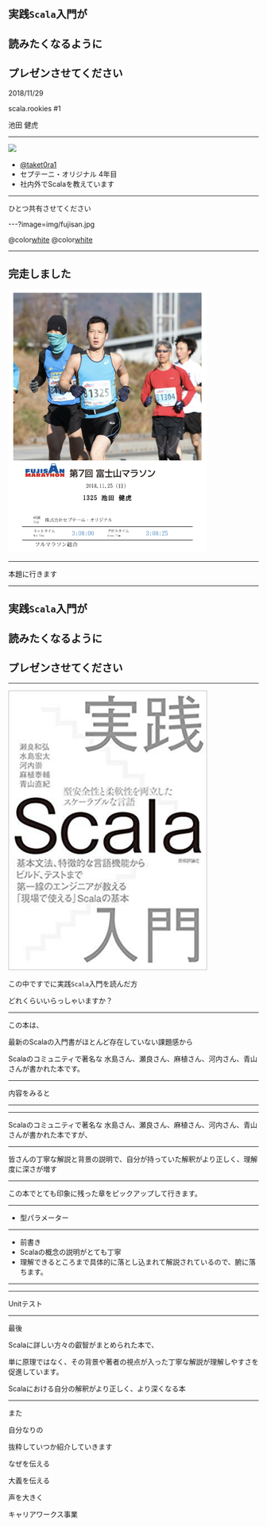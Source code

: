 ## 実践`Scala`入門が
## 読みたくなるように
## プレゼンさせてください

2018/11/29

scala.rookies #1

池田 健虎

---

<img src="https://pbs.twimg.com/profile_images/813291577682509824/eut9iJB2_400x400.jpg" width="200">

* [@taket0ra1](https://twitter.com/taket0ra1)
* セプテーニ・オリジナル 4年目
* 社内外でScalaを教えています

---

ひとつ共有させてください

---?image=img/fujisan.jpg

@color[white](先週末)
@color[white](**富士山マラソン**に走ってきました。)

---

## 完走しました

<img src="https://github.com/taketora26/draft_11_29/blob/master/img/run.png?raw=true" width="400">

---

本題に行きます

---

## 実践`Scala`入門が
## 読みたくなるように
## プレゼンさせてください

---


<img src="https://github.com/taketora26/draft_11_29/blob/master/img/実践Scala入門.jpg?raw=true" width="400">


この中ですでに実践`Scala`入門を読んだ方

どれくらいいらっしゃいますか？

---

この本は、

最新のScalaの入門書がほとんど存在していない課題感から

Scalaのコミュニティで著名な
水島さん、瀬良さん、麻植さん、河内さん、青山さんが書かれた本です。

---

内容をみると

---



---


Scalaのコミュニティで著名な
水島さん、瀬良さん、麻植さん、河内さん、青山さんが書かれた本ですが、

---

皆さんの丁寧な解説と背景の説明で、自分が持っていた解釈がより正しく、理解度に深さが増す

---

この本でとても印象に残った章をピックアップして行きます。

---

* 型パラメーター

---

* 前書き
* Scalaの概念の説明がとても丁寧
* 理解できるところまで具体的に落とし込まれて解説されているので、腑に落ちます。

---

---

Unitテスト

---


最後

Scalaに詳しい方々の叡智がまとめられた本で、

単に原理ではなく、その背景や著者の視点が入った丁寧な解説が理解しやすさを
促進しています。

Scalaにおける自分の解釈がより正しく、より深くなる本


---
また

自分なりの

抜粋していつか紹介していきます

なぜを伝える


大義を伝える

声を大きく

キャリアワークス事業

